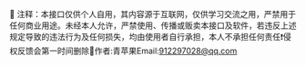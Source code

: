 🍏 注释：本接口仅供个人自用，其内容源于互联网，仅供学习交流之用，严禁用于任何商业用途。未经本人允许，严禁使用、传播或贩卖本接口及软件，若违反上述规定导致的违法行为及任何损失，均由使用者自行承担，本人不承担任何责任❗️侵权反馈会第一时间删除🍏作者:青苹果Email:912297028@qq.com
